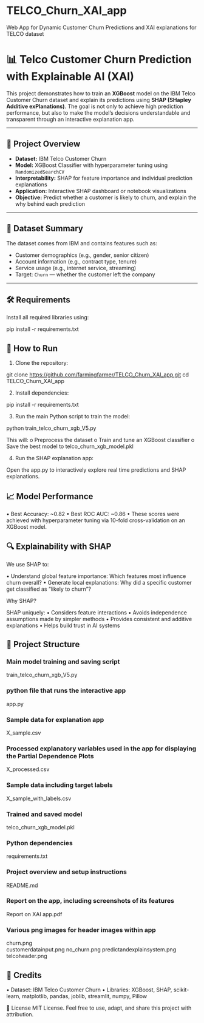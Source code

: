 # TELCO_Churn_XAI_app
Web App for Dynamic Customer Churn Predictions and XAI explanations for TELCO dataset

# 📊 Telco Customer Churn Prediction with Explainable AI (XAI)

This project demonstrates how to train an **XGBoost** model on the IBM Telco Customer Churn dataset and explain its predictions using **SHAP (SHapley Additive exPlanations)**. The goal is not only to achieve high prediction performance, but also to make the model’s decisions understandable and transparent through an interactive explanation app.

---

## 📁 Project Overview

- **Dataset:** IBM Telco Customer Churn  
- **Model:** XGBoost Classifier with hyperparameter tuning using `RandomizedSearchCV`
- **Interpretability:** SHAP for feature importance and individual prediction explanations
- **Application:** Interactive SHAP dashboard or notebook visualizations
- **Objective:** Predict whether a customer is likely to churn, and explain the why behind each prediction

---

## 🧠 Dataset Summary

The dataset comes from IBM and contains features such as:

- Customer demographics (e.g., gender, senior citizen)
- Account information (e.g., contract type, tenure)
- Service usage (e.g., internet service, streaming)
- Target: `Churn` — whether the customer left the company

---

## 🛠️ Requirements

Install all required libraries using:

pip install -r requirements.txt

 
## 🚀 How to Run
1.	Clone the repository:

git clone https://github.com/farmingfarmer/TELCO_Churn_XAI_app.git
cd TELCO_Churn_XAI_app

2.	Install dependencies:

pip install -r requirements.txt

3.	Run the main Python script to train the model:

python train_telco_churn_xgb_V5.py

This will:
o	Preprocess the dataset
o	Train and tune an XGBoost classifier
o	Save the best model to telco_churn_xgb_model.pkl


4.	Run the SHAP explanation app:
   
Open the app.py to interactively explore real time predictions and SHAP explanations.

 
## 📈 Model Performance
•	Best Accuracy: ~0.82
•	Best ROC AUC: ~0.86
•	These scores were achieved with hyperparameter tuning via 10-fold cross-validation on an XGBoost model.
 
## 🔍 Explainability with SHAP

We use SHAP to:

•	Understand global feature importance: Which features most influence churn overall?
•	Generate local explanations: Why did a specific customer get classified as “likely to churn”?

Why SHAP?

SHAP uniquely:
•	Considers feature interactions
•	Avoids independence assumptions made by simpler methods
•	Provides consistent and additive explanations
•	Helps build trust in AI systems
 
## 📂 Project Structure

### Main model training and saving script
train_telco_churn_xgb_V5.py

### python file that runs the interactive app
app.py

### Sample data for explanation app
X_sample.csv

### Processed explanatory variables used in the app for displaying the Partial Dependence Plots
X_processed.csv

### Sample data including target labels
X_sample_with_labels.csv

### Trained and saved model
telco_churn_xgb_model.pkl 

### Python dependencies
requirements.txt

### Project overview and setup instructions
README.md

### Report on the app, including screenshots of its features
Report on XAI app.pdf 

### Various png images for header images within app
churn.png                  
customerdatainput.png
no_churn.png
predictandexplainsystem.png
telcoheader.png
 
## 🧠 Credits
•	Dataset: IBM Telco Customer Churn
•	Libraries: XGBoost, SHAP, scikit-learn, matplotlib, pandas, joblib, streamlit, numpy, Pillow
 
📌 License
MIT License. Feel free to use, adapt, and share this project with attribution.


